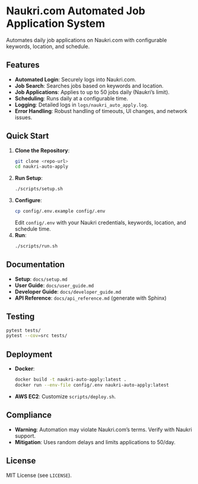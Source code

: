# Naukri.com Automated Job Application System

Automates daily job applications on Naukri.com with configurable keywords, location, and schedule.

## Features
- **Automated Login**: Securely logs into Naukri.com.
- **Job Search**: Searches jobs based on keywords and location.
- **Job Applications**: Applies to up to 50 jobs daily (Naukri’s limit).
- **Scheduling**: Runs daily at a configurable time.
- **Logging**: Detailed logs in `logs/naukri_auto_apply.log`.
- **Error Handling**: Robust handling of timeouts, UI changes, and network issues.

## Quick Start
1. **Clone the Repository**:
   ```bash
   git clone <repo-url>
   cd naukri-auto-apply
   ```
2. **Run Setup**:
   ```bash
   ./scripts/setup.sh
   ```
3. **Configure**:
   ```bash
   cp config/.env.example config/.env
   ```
   Edit `config/.env` with your Naukri credentials, keywords, location, and schedule time.
4. **Run**:
   ```bash
   ./scripts/run.sh
   ```

## Documentation
- **Setup**: `docs/setup.md`
- **User Guide**: `docs/user_guide.md`
- **Developer Guide**: `docs/developer_guide.md`
- **API Reference**: `docs/api_reference.md` (generate with Sphinx)

## Testing
```bash
pytest tests/
pytest --cov=src tests/
```

## Deployment
- **Docker**:
   ```bash
   docker build -t naukri-auto-apply:latest .
   docker run --env-file config/.env naukri-auto-apply:latest
   ```
- **AWS EC2**: Customize `scripts/deploy.sh`.

## Compliance
- **Warning**: Automation may violate Naukri.com’s terms. Verify with Naukri support.
- **Mitigation**: Uses random delays and limits applications to 50/day.

## License
MIT License (see `LICENSE`).
